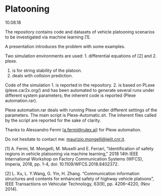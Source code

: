 # Platooning

10.08.18

The repository contains code and datasets of vehicle platooning scenarios to be investigated via machine learning [1]. 

A presentation introduces the problem with some examples. 

Two simulation environments are used: 1. differential equations of [2] and 2. plexe. 
1. is for string stability of the platoon. 
2. deals with collision prediction. 

Code of the simulation 1. is reported in the repository. 2. is based on PLexe (plexe.car2x.org/) and has been automated to generate several runs under different system parameters; the inherent code is reported (Plexe automation.rar).

Plexe automation.rar deals with running Plexe under different settings of the parameters. The main script is Plexe-Automatic.sh. The inherent files called by the script are reported for the sake of clarity.

Thanks to Alessandro Fermi (a.fermi@rulex.ai) for Plexe automation.

Do not hesitate to contact me: maurizio.mongelli@ieiit.cnr.it.

[1] A. Fermi, M. Mongelli, M. Muselli and E. Ferrari, "Identification of safety regions in vehicle platooning via machine learning," 2018 14th IEEE International Workshop on Factory Communication Systems (WFCS), Imperia, 2018, pp. 1-4, doi: 10.1109/WFCS.2018.8402372.

[2] L. Xu, L. Y.Wang, G. Yin, H. Zhang. “Communication information structures and contents for enhanced safety of highway vehicle platoons”, IEEE Transactions on Vehicular Technology, 63(9), pp. 4206–4220, (Nov 2014).
